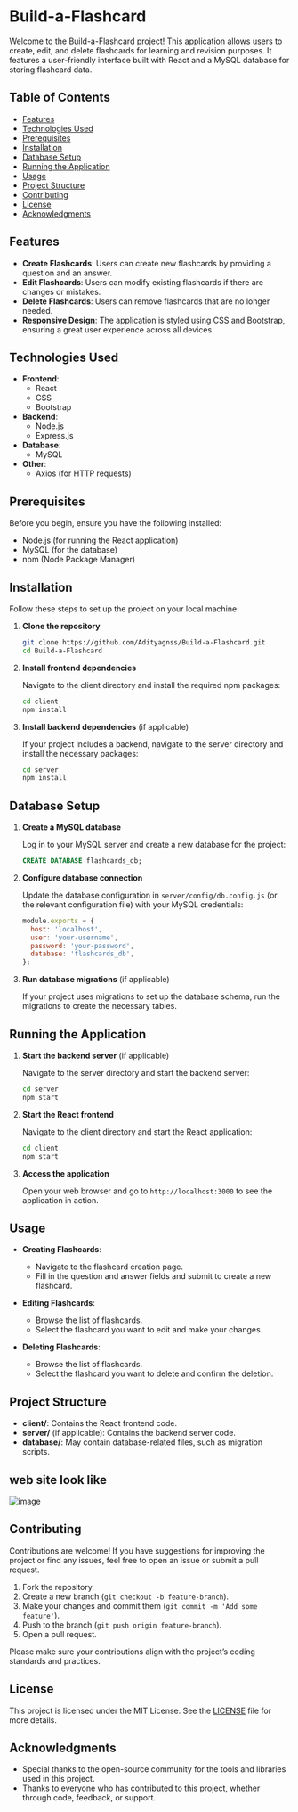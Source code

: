 # Build-a-Flashcard

Welcome to the Build-a-Flashcard project! This application allows users to create, edit, and delete flashcards for learning and revision purposes. It features a user-friendly interface built with React and a MySQL database for storing flashcard data.

## Table of Contents

- [Features](#features)
- [Technologies Used](#technologies-used)
- [Prerequisites](#prerequisites)
- [Installation](#installation)
- [Database Setup](#database-setup)
- [Running the Application](#running-the-application)
- [Usage](#usage)
- [Project Structure](#project-structure)
- [Contributing](#contributing)
- [License](#license)
- [Acknowledgments](#acknowledgments)

## Features

- **Create Flashcards**: Users can create new flashcards by providing a question and an answer.
- **Edit Flashcards**: Users can modify existing flashcards if there are changes or mistakes.
- **Delete Flashcards**: Users can remove flashcards that are no longer needed.
- **Responsive Design**: The application is styled using CSS and Bootstrap, ensuring a great user experience across all devices.

## Technologies Used

- **Frontend**:
  - React
  - CSS
  - Bootstrap
- **Backend**:
  - Node.js 
  - Express.js 
- **Database**:
  - MySQL
- **Other**:
  - Axios (for HTTP requests)

## Prerequisites

Before you begin, ensure you have the following installed:

- Node.js (for running the React application)
- MySQL (for the database)
- npm (Node Package Manager)

## Installation

Follow these steps to set up the project on your local machine:

1. **Clone the repository**

   ```bash
   git clone https://github.com/Adityagnss/Build-a-Flashcard.git
   cd Build-a-Flashcard
   ```

2. **Install frontend dependencies**

   Navigate to the client directory and install the required npm packages:

   ```bash
   cd client
   npm install
   ```

3. **Install backend dependencies** (if applicable)

   If your project includes a backend, navigate to the server directory and install the necessary packages:

   ```bash
   cd server
   npm install
   ```

## Database Setup

1. **Create a MySQL database**

   Log in to your MySQL server and create a new database for the project:

   ```sql
   CREATE DATABASE flashcards_db;
   ```

2. **Configure database connection**

   Update the database configuration in `server/config/db.config.js` (or the relevant configuration file) with your MySQL credentials:

   ```javascript
   module.exports = {
     host: 'localhost',
     user: 'your-username',
     password: 'your-password',
     database: 'flashcards_db',
   };
   ```

3. **Run database migrations** (if applicable)

   If your project uses migrations to set up the database schema, run the migrations to create the necessary tables.

## Running the Application

1. **Start the backend server** (if applicable)

   Navigate to the server directory and start the backend server:

   ```bash
   cd server
   npm start
   ```

2. **Start the React frontend**

   Navigate to the client directory and start the React application:

   ```bash
   cd client
   npm start
   ```

3. **Access the application**

   Open your web browser and go to `http://localhost:3000` to see the application in action.

## Usage

- **Creating Flashcards**:
  - Navigate to the flashcard creation page.
  - Fill in the question and answer fields and submit to create a new flashcard.

- **Editing Flashcards**:
  - Browse the list of flashcards.
  - Select the flashcard you want to edit and make your changes.

- **Deleting Flashcards**:
  - Browse the list of flashcards.
  - Select the flashcard you want to delete and confirm the deletion.

## Project Structure

- **client/**: Contains the React frontend code.
- **server/** (if applicable): Contains the backend server code.
- **database/**: May contain database-related files, such as migration scripts.


## web site look like
![image](https://github.com/user-attachments/assets/d8f8c613-2f83-4788-babd-72bfa4db3ce8)


## Contributing

Contributions are welcome! If you have suggestions for improving the project or find any issues, feel free to open an issue or submit a pull request.

1. Fork the repository.
2. Create a new branch (`git checkout -b feature-branch`).
3. Make your changes and commit them (`git commit -m 'Add some feature'`).
4. Push to the branch (`git push origin feature-branch`).
5. Open a pull request.

Please make sure your contributions align with the project’s coding standards and practices.

## License

This project is licensed under the MIT License. See the [LICENSE](LICENSE) file for more details.

## Acknowledgments

- Special thanks to the open-source community for the tools and libraries used in this project.
- Thanks to everyone who has contributed to this project, whether through code, feedback, or support.

